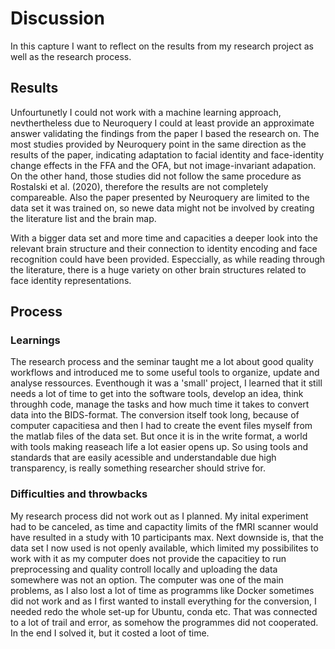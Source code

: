 # Discussion

In this capture I want to reflect on the results from my research project as well as the research process.

## Results

Unfourtunetly I could not work with a machine learning approach, nevthertheless due to Neuroquery I could at least provide an approximate answer validating the findings from the paper I based the research on. The most studies provided by Neuroquery point in the same direction as the results of the paper, indicating adaptation to facial identity and face-identity change effects in the FFA and the OFA, but not image-invariant adapation. On the other hand, those studies did not follow the same procedure as Rostalski et al. (2020), therefore the results are not completely compareable. Also the paper presented by Neuroquery are limited to the data set it was trained on, so newe data might not be involved by creating the literature list and the brain map.

With a bigger data set and more time and capacities a deeper look into the relevant brain structure and their connection to identity encoding and face recognition could have been provided. Especcially, as while reading through the literature, there is a huge variety on other brain structures related to face identity representations.

## Process

### Learnings

The research process and the seminar taught me a lot about good quality workflows and introduced me to  some useful tools to organize, update and  analyse ressources. Eventhough it was a 'small' project, I learned that it still needs a lot of time to get into the software tools, develop an idea, think throughh code, manage the tasks and how much time it takes to convert data into the BIDS-format. The conversion itself took long, because of computer capacitiesa and then I had to create the event files myself from the matlab files of the data set. But once it is in the write format, a world with tools making reaseach life a lot easier opens up. So using tools and standards that are easily acessible and understandable due high transparency, is really something researcher should strive for.

### Difficulties and throwbacks

My research process did not work out as I planned. My inital experiment had to be canceled, as time and capactity limits of the fMRI scanner would have resulted in a study with 10 participants max. Next downside is, that the data set I now used is not openly available, which limited my possibilites to work with it as my computer does not provide the capacitiey to run preprocessing and quality controll locally and uploading the data somewhere was not an option. 
The computer was one of the main problems, as I also lost a lot of time as programms like Docker sometimes did not work and as I first wanted to install everything for the conversion, I needed redo the whole set-up for Ubuntu, conda etc. That was connected to a lot of trail and error, as somehow the programmes did not cooperated. In the end I solved it, but it costed a loot of time.